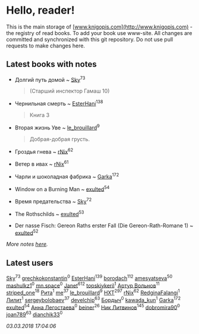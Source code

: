 # Hello, reader!
This is the main storage of [www.knigopis.com](http://www.knigopis.com) - the registry of read books.
To add your book use www-site. All changes are committed and synchronized with this git repository.
Do not use pull requests to make changes here.


## Latest books with notes
* Долгий путь домой ~ [Sky](users/118/118049897850017649660-google)<sup>73</sup>
    > (Старший инспектор Гамаш 10)

* Чернильная смерть ~ [EsterHani](users/305/30558181-vkontakte)<sup>138</sup>
    > Книга 3

* Вторая жизнь Уве ~ [le_brouillard](users/133/13330781-vkontakte)<sup>9</sup>
    > Добрая-добрая грусть.

* Гроздья гнева ~ [rNix](users/115/115622071-twitter)<sup>62</sup>

* Ветер в ивах ~ [rNix](users/115/115622071-twitter)<sup>61</sup>

* Чарли и шоколадная фабрика ~ [Garka](users/115/115753719718250012620-google)<sup>172</sup>

* Window on a Burning Man ~ [exulted](users/100/100599204551896265722-google)<sup>54</sup>

* Время предательства ~ [Sky](users/118/118049897850017649660-google)<sup>72</sup>

* The Rothschilds ~ [exulted](users/100/100599204551896265722-google)<sup>53</sup>

* Der nasse Fisch: Gereon Raths erster Fall (Die Gereon-Rath-Romane 1) ~ [exulted](users/100/100599204551896265722-google)<sup>52</sup>


_More notes [here](latest_books_with_notes.md)._


## Latest users
[Sky](users/118/118049897850017649660-google)<sup>73</sup> 
[grechkokonstantin](users/573/5735455-vkontakte)<sup>0</sup> 
[EsterHani](users/305/30558181-vkontakte)<sup>139</sup> 
[borodach](users/157/15706320-vkontakte)<sup>112</sup> 
[amesyatseva](users/335/3358937-vkontakte)<sup>50</sup> 
[mashulkz1](users/133/133856640-vkontakte)<sup>0</sup> 
[mn.space](users/428/428684364-yandex)<sup>0</sup> 
[Janet](users/108/108113656204404967440-google)<sup>612</sup> 
[topskiykeril](users/127/127737894-vkontakte)<sup>1</sup> 
[Артур Вольнов](users/225/225880893-vkontakte)<sup>11</sup> 
[striped_one](users/249/249815548-vkontakte)<sup>18</sup> 
[Рита](users/106/1060621634114499-facebook)<sup>1</sup> 
[me](users/381/381417697-yandex)<sup>37</sup> 
[le_brouillard](users/133/13330781-vkontakte)<sup>9</sup> 
[HXT](users/100/100002563462782-facebook)<sup>297</sup> 
[rNix](users/115/115622071-twitter)<sup>62</sup> 
[RedginaFalangi](users/108/108176485784452819246-google)<sup>1</sup> 
[Лилит](users/172/1724166950980454-facebook)<sup>1</sup> 
[sergeybolobaev](users/112/112205967961310617540-google)<sup>37</sup> 
[develchip](users/852/85203415-vkontakte)<sup>63</sup> 
[Бордыч](users/112/1128382787235387-facebook)<sup>0</sup> 
[kawada_kun](users/112/112130619-vkontakte)<sup>1</sup> 
[Garka](users/115/115753719718250012620-google)<sup>172</sup> 
[exulted](users/100/100599204551896265722-google)<sup>54</sup> 
[Анна Легостаева](users/175/17507275271722136409-mailru)<sup>0</sup> 
[beiner](users/118/118330474331574680123-google)<sup>26</sup> 
[Ник Литвинов](users/241/241974816-vkontakte)<sup>145</sup> 
[dobromira90](users/178/178894809-vkontakte)<sup>0</sup> 
[joan789](users/240/2401650-vkontakte)<sup>63</sup> 
[dianchik33](users/231/231538017-vkontakte)<sup>0</sup> 


_03.03.2018 17:04:06_
